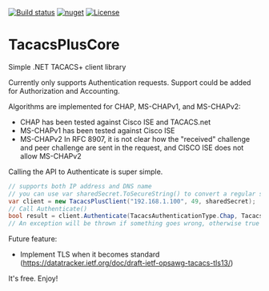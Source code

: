 [![Build status](https://img.shields.io/appveyor/build/petrsnd/TacacsPlusCore)](https://ci.appveyor.com/project/petrsnd/tacacspluscore)
[![nuget](https://img.shields.io/nuget/v/TacacsPlusCore)](https://www.nuget.org/packages/TacacsPlusCore)
[![License](https://img.shields.io/github/license/petrsnd/TacacsPlusCore)](https://github.com/petrnsd/TacacsPlusCore/blob/master/LICENSE)


# TacacsPlusCore
Simple .NET TACACS+ client library

Currently only supports Authentication requests.  Support could be added for Authorization and Accounting.

Algorithms are implemented for CHAP, MS-CHAPv1, and MS-CHAPv2:
- CHAP has been tested against Cisco ISE and TACACS.net
- MS-CHAPv1 has been tested against Cisco ISE
- MS-CHAPv2 In RFC 8907, it is not clear how the "received" challenge and peer challenge are sent in the request, and CISCO ISE does not allow MS-CHAPv2

Calling the API to Authenticate is super simple.

```C#
// supports both IP address and DNS name
// you can use var sharedSecret.ToSecureString() to convert a regular string to a SecureString
var client = new TacacsPlusClient("192.168.1.100", 49, sharedSecret);
// Call Authenticate()
bool result = client.Authenticate(TacacsAuthenticationType.Chap, TacacsAuthenticationService.None, "user", password);
// An exception will be thrown if something goes wrong, otherwise true == success and false == fail
```

Future feature:
- Implement TLS when it becomes standard (https://datatracker.ietf.org/doc/draft-ietf-opsawg-tacacs-tls13/)

It's free.  Enjoy!
